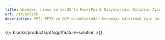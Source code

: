 ```yaml
---
title: Windows, Linux ve macOS'ta PowerPoint Dosyalarının Kilidini Açın
url: /tr/unlock
description: PPT, PPTX ve ODP sunumlarından korumayı kaldırmak için ücretsiz Uygulama ve API'ler
---
```


{{< blocks/products/pf/agp/feature-solution >}} 

